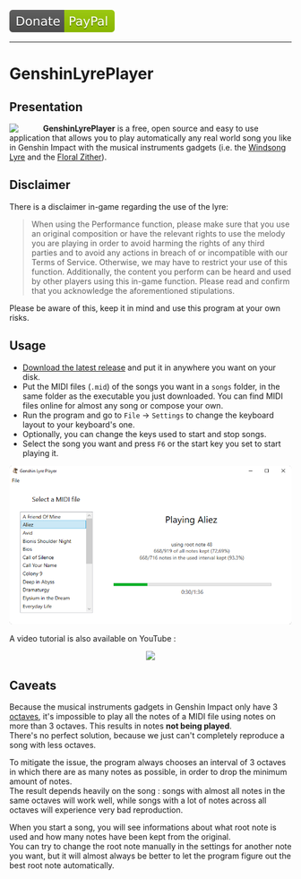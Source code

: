 [![Donate using PayPal](./res/donate.svg)](https://www.paypal.com/paypalme/cypelf)

---

# GenshinLyrePlayer
## Presentation
<img src="./res/icon.ico" align="left" width="60">

**GenshinLyrePlayer** is a free, open source and easy to use application that allows you to play automatically any real world song you like in Genshin Impact with the musical instruments gadgets (i.e. the [Windsong Lyre](https://genshin-impact.fandom.com/wiki/Windsong_Lyre) and the [Floral Zither](https://genshin-impact.fandom.com/wiki/Floral_Zither)).

## Disclaimer

There is a disclaimer in-game regarding the use of the lyre:

> When using the Performance function, please make sure that you use an original composition or have the relevant rights to use the melody you are playing in order to avoid harming the rights of any third parties and to avoid any actions in breach of or incompatible with our Terms of Service. Otherwise, we may have to restrict your use of this function.
> Additionally, the content you perform can be heard and used by other players using this in-game function. Please read and confirm that you acknowledge the aforementioned stipulations.

Please be aware of this, keep it in mind and use this program at your own risks.

## Usage

- [Download the latest release](https://github.com/CypElf/GenshinLyrePlayer/releases/latest) and put it in anywhere you want on your disk.
- Put the MIDI files (`.mid`) of the songs you want in a `songs` folder, in the same folder as the executable you just downloaded. You can find MIDI files online for almost any song or compose your own.
- Run the program and go to `File` → `Settings` to change the keyboard layout to your keyboard's one.
- Optionally, you can change the keys used to start and stop songs.
- Select the song you want and press `F6` or the start key you set to start playing it.

<div align="center"><img src="./res/playing.png"></div>

A video tutorial is also available on YouTube :

<div align="center">

[![](http://img.youtube.com/vi/XqygvZoXk0I/0.jpg)](https://youtu.be/XqygvZoXk0I)
</div>

## Caveats

Because the musical instruments gadgets in Genshin Impact only have 3 [octaves](https://en.wikipedia.org/wiki/Octave), it's impossible to play all the notes of a MIDI file using notes on more than 3 octaves. This results in notes **not being played**.<br>
There's no perfect solution, because we just can't completely reproduce a song with less octaves.

To mitigate the issue, the program always chooses an interval of 3 octaves in which there are as many notes as possible, in order to drop the minimum amount of notes.<br>
The result depends heavily on the song : songs with almost all notes in the same octaves will work well, while songs with a lot of notes across all octaves will experience very bad reproduction.

When you start a song, you will see informations about what root note is used and how many notes have been kept from the original.<br>
You can try to change the root note manually in the settings for another note you want, but it will almost always be better to let the program figure out the best root note automatically.